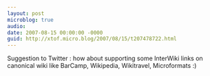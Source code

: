 ```yaml
---
layout: post
microblog: true
audio: 
date: 2007-08-15 00:00:00 -0000
guid: http://xtof.micro.blog/2007/08/15/t207478722.html
---
```

Suggestion to Twitter : how about supporting some InterWiki links on canonical wiki like BarCamp, Wikipedia, Wikitravel, Microformats :)
